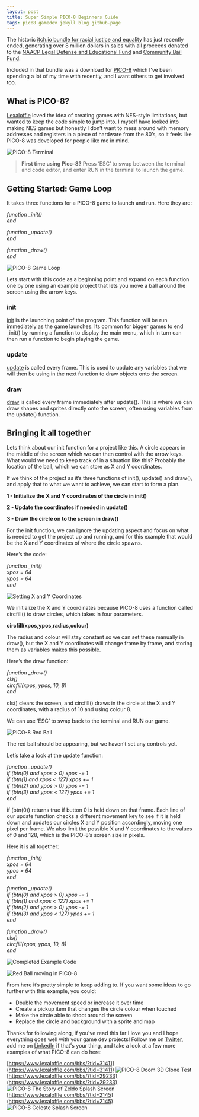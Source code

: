 ```yaml
---
layout: post
title: Super Simple PICO-8 Beginners Guide
tags: pico8 gamedev jekyll blog github-page
---
```


The historic [itch.io bundle for racial justice and equality](https://itch.io/b/520/bundle-for-racial-justice-and-equality) has just recently ended, generating over 8 million dollars in sales with all proceeds donated to the [NAACP Legal Defense and Educational Fund](https://www.naacpldf.org/) and [Community Bail Fund](https://secure.actblue.com/donate/bail_funds_george_floyd).
  
Included in that bundle was a download for [PICO-8](https://www.lexaloffle.com/pico-8.php) which I've been spending a lot of my time with recently, and I want others to get involved too.

## What is PICO-8?

[Lexaloffle](https://www.lexaloffle.com/) loved the idea of creating games with NES-style limitations, but wanted to keep the code simple to jump into. I myself have looked into making NES games but honestly I don’t want to mess around with memory addresses and registers in a piece of hardware from the 80’s, so it feels like PICO-8 was developed for people like me in mind.

![PICO-8 Terminal](https://raw.githubusercontent.com/mik3ds/mik3ds.github.io/master/images/picostart.png)

> **First time using Pico-8?** Press ‘ESC’ to swap between the terminal and code editor, and enter RUN in the terminal to launch the game.

  

## Getting Started: Game Loop

It takes three functions for a PICO-8 game to launch and run.
Here they are:

*function _init()  
end*

*function _update()<br>
end*

*function _draw()<br>
end*

![PICO-8 Game Loop](https://raw.githubusercontent.com/mik3ds/mik3ds.github.io/master/images/pico1.png)

Lets start with this code as a beginning point and expand on each function one by one using an example project that lets you move a ball around the screen using the arrow keys.

### init

[init](https://pico-8.fandom.com/wiki/Init) is the launching point of the program. This function will be run immediately as the game launches. Its common for bigger games to end _init() by running a function to display the main menu, which in turn can then run a function to begin playing the game.

### update

[update](https://pico-8.fandom.com/wiki/Update) is called every frame. This is used to update any variables that we will then be using in the next function to draw objects onto the screen.

### draw 

[draw](https://pico-8.fandom.com/wiki/Draw) is called every frame immediately after update(). This is where we can draw shapes and sprites directly onto the screen, often using variables from the update() function.

## Bringing it all together

Lets think about our init function for a project like this. A circle appears in the middle of the screen which we can then control with the arrow keys. What would we need to keep track of in a situation like this? Probably the location of the ball, which we can store as X and Y coordinates.

If we think of the project as it’s three functions of init(), update() and draw(), and apply that to what we want to achieve, we can start to form a plan.

**1 - Initialize the X and Y coordinates of the circle in init()**

**2 - Update the coordinates if needed in update()**

**3 - Draw the circle on to the screen in draw()**

For the init function, we can ignore the updating aspect and focus on what is needed to get the project up and running, and for this example that would be the X and Y coordinates of where the circle spawns.

Here’s the code:

*function _init()<br>
	xpos = 64<br>
	ypos = 64<br>
end*

![Setting X and Y Coordinates](https://raw.githubusercontent.com/mik3ds/mik3ds.github.io/master/images/pico2.png)

We initialize the X and Y coordinates because PICO-8 uses a function called circfill() to draw circles, which takes in four parameters.

**circfill(xpos,ypos,radius,colour)**

The radius and colour will stay constant so we can set these manually in draw(), but the X and Y coordinates will change frame by frame, and storing them as variables makes this possible.

Here’s the draw function:

*function _draw()<br>
	cls()<br>
	circfill(xpos, ypos, 10, 8)<br>
end*

cls() clears the screen, and circfill() draws in the circle at the X and Y coordinates, with a radius of 10 and using colour 8.

We can use ‘ESC’ to swap back to the terminal and RUN our game.

![PICO-8 Red Ball](https://raw.githubusercontent.com/mik3ds/mik3ds.github.io/master/images/pico3.png)

The red ball should be appearing, but we haven’t set any controls yet.

Let’s take a look at the update function:

*function _update()<br>
	if (btn(0) and xpos > 0) xpos -= 1<br>
	if (btn(1) and xpos < 127) xpos += 1<br>
	if (btn(2) and ypos > 0) ypos -= 1<br>
	if (btn(3) and ypos < 127) ypos += 1<br>
end*

if (btn(0)) returns true if button 0 is held down on that frame. Each line of our update function checks a different movement key to see if it is held down and updates our circles X and Y position accordingly, moving one pixel per frame. We also limit the possible X and Y coordinates to the values of 0 and 128, which is the PICO-8’s screen size in pixels.

Here it is all together:

*function _init()<br>
	xpos = 64<br>
	ypos = 64<br>
end*

*function _update()<br>
	if (btn(0) and xpos > 0) xpos -= 1<br>
	if (btn(1) and xpos < 127) xpos += 1<br>
	if (btn(2) and ypos > 0) ypos -= 1<br>
	if (btn(3) and ypos < 127) ypos += 1<br>
end*

*function _draw()<br>
	cls()<br>
	circfill(xpos, ypos, 10, 8)<br>
end*

![Completed Example Code](https://raw.githubusercontent.com/mik3ds/mik3ds.github.io/master/images/pico4.png)

![Red Ball moving in PICO-8](https://raw.githubusercontent.com/mik3ds/mik3ds.github.io/master/images/pico5.gif)

From here it’s pretty simple to keep adding to. If you want some ideas to go further with this example, you could:

- Double the movement speed or increase it over time
- Create a pickup item that changes the circle colour when touched
- Make the circle able to shoot around the screen
- Replace the circle and background with a sprite and map

Thanks for following along, if you've read this far I love you and I hope everything goes well with your game dev projects! Follow me on [Twitter](https://twitter.com/mikecdev1), add me on [LinkedIn](https://www.linkedin.com/in/michael-clark-12258b173/) if that's your thing, and take a look at a few more examples of what PICO-8 can do here:

[https://www.lexaloffle.com/bbs/?tid=31411](https://www.lexaloffle.com/bbs/?tid=31411)
![PICO-8 Doom 3D Clone Test](https://raw.githubusercontent.com/mik3ds/mik3ds.github.io/master/images/picoex1.png)
[https://www.lexaloffle.com/bbs/?tid=29233](https://www.lexaloffle.com/bbs/?tid=29233)
![PICO-8 The Story of Zeldo Splash Screen](https://raw.githubusercontent.com/mik3ds/mik3ds.github.io/master/images/picoex2.png)
[https://www.lexaloffle.com/bbs/?tid=2145](https://www.lexaloffle.com/bbs/?tid=2145)
![PICO-8 Celeste Splash Screen](https://raw.githubusercontent.com/mik3ds/mik3ds.github.io/master/images/picoex3.png)

